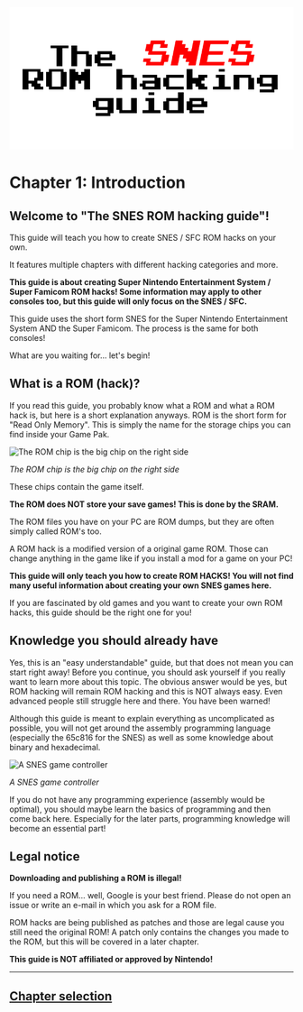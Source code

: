 ![The SNES ROM hacking guide](https://raw.githubusercontent.com/Techcrafter/SNES-ROM-Hacking/main/docs/images/banner.png)

# Chapter 1: Introduction

## Welcome to "The SNES ROM hacking guide"!

This guide will teach you how to create SNES / SFC ROM hacks on your own.

It features multiple chapters with different hacking categories and more.

**This guide is about creating Super Nintendo Entertainment System / Super Famicom ROM hacks! Some information may apply to other consoles too, but this guide will only focus on the SNES / SFC.**

This guide uses the short form SNES for the Super Nintendo Entertainment System AND the Super Famicom.
The process is the same for both consoles!

What are you waiting for... let's begin!

## What is a ROM (hack)?
If you read this guide, you probably know what a ROM and what a ROM hack is, but here is a short explanation anyways.
ROM is the short form for "Read Only Memory". This is simply the name for the storage chips you can find inside your Game Pak.

![The ROM chip is the big chip on the right side](https://external-content.duckduckgo.com/iu/?u=http%3A%2F%2Fsnescentral.com%2F0%2F7%2F1%2F0713%2FSNS-ATFE-0-pcb-front-94xx.jpg&f=1&nofb=1)

*The ROM chip is the big chip on the right side*

These chips contain the game itself.

**The ROM does NOT store your save games! This is done by the SRAM.**

The ROM files you have on your PC are ROM dumps, but they are often simply called ROM's too.

A ROM hack is a modified version of a original game ROM.
Those can change anything in the game like if you install a mod for a game on your PC!

**This guide will only teach you how to create ROM HACKS! You will not find many useful information about creating your own SNES games here.**

If you are fascinated by old games and you want to create your own ROM hacks, this guide should be the right one for you!

## Knowledge you should already have

Yes, this is an "easy understandable" guide, but that does not mean you can start right away!
Before you continue, you should ask yourself if you really want to learn more about this topic. The obvious answer would be yes, but ROM hacking will remain ROM hacking and this is NOT always easy. Even advanced people still struggle here and there. You have been warned!

Although this guide is meant to explain everything as uncomplicated as possible, you will not get around the assembly programming language (especially the 65c816 for the SNES) as well as some knowledge about binary and hexadecimal.

![A SNES game controller](https://c4.wallpaperflare.com/wallpaper/876/745/123/controllers-nintendo-snes-retro-games-wallpaper-thumb.jpg)

*A SNES game controller*

If you do not have any programming experience (assembly would be optimal), you should maybe learn the basics of programming and then come back here. Especially for the later parts, programming knowledge will become an essential part!

## Legal notice

**Downloading and publishing a ROM is illegal!**

If you need a ROM... well, Google is your best friend.
Please do not open an issue or write an e-mail in which you ask for a ROM file.

ROM hacks are being published as patches and those are legal cause you still need the original ROM!
A patch only contains the changes you made to the ROM, but this will be covered in a later chapter.

**This guide is NOT affiliated or approved by Nintendo!**

___

## [Chapter selection](https://github.com/Techcrafter/SNES-ROM-Hacking/blob/main/README.md)
